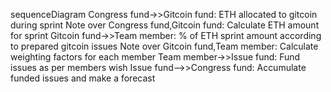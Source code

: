 sequenceDiagram
    Congress fund->>Gitcoin fund: ETH allocated to gitcoin during sprint
    Note over Congress fund,Gitcoin fund: Calculate ETH amount for sprint
    Gitcoin fund->>Team member: % of ETH sprint amount according to prepared gitcoin issues
    Note over Gitcoin fund,Team member: Calculate weighting factors for each member
    Team member->>Issue fund: Fund issues as per members wish
    Issue fund-->>Congress fund: Accumulate funded issues and make a forecast
